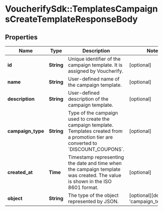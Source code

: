 # VoucherifySdk::TemplatesCampaignsCreateTemplateResponseBody

## Properties

| Name | Type | Description | Notes |
| ---- | ---- | ----------- | ----- |
| **id** | **String** | Unique identifier of the campaign template. It is assigned by Voucherify. | [optional] |
| **name** | **String** | User-defined name of the campaign template. | [optional] |
| **description** | **String** | User-defined description of the campaign template. | [optional] |
| **campaign_type** | **String** | Type of the campaign used to create the campaign template. Templates created from a promotion tier are converted to &#x60;DISCOUNT_COUPONS&#x60;. | [optional] |
| **created_at** | **Time** | Timestamp representing the date and time when the campaign template was created. The value is shown in the ISO 8601 format. | [optional] |
| **object** | **String** | The type of the object represented by JSON. | [optional][default to &#39;campaign_template&#39;] |

